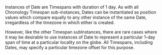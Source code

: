 Instances of Date are Timespans with duration of 1 day.  As with all Chronology Timespan sub-instances, Dates can be instantiated as position values which compare equally to any other instance of the same Date, irregardless of the timezone in which either is created.

However, like the other Timespan subInstances, there are rare cases where it may be desirable to use instances of Date to represent a particular 1-day span of time at a particular locality on the globe.  All Timespans, including Dates, may specify a particular timezone offset for this purpose.
